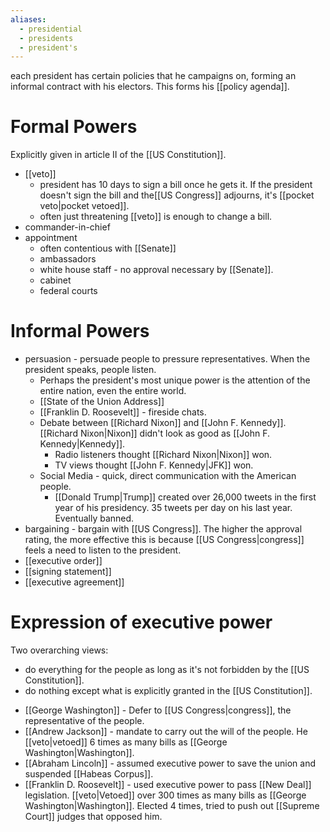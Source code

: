 ```yaml
---
aliases:
  - presidential
  - presidents
  - president's
---
```


each president has certain policies that he campaigns on, forming an informal contract with his electors. This forms his [[policy agenda]].
# Formal Powers 
Explicitly given in article II of the [[US Constitution]].
* [[veto]]
	* president has 10 days to sign a bill once he gets it. If the president doesn't sign the bill and the[[US Congress]]  adjourns, it's [[pocket veto|pocket vetoed]]. 
	* often just threatening [[veto]] is enough to change a bill.
* commander-in-chief
* appointment
	* often contentious with [[Senate]]
	* ambassadors
	* white house staff - no approval necessary by [[Senate]].
	* cabinet 
	* federal courts
# Informal Powers
* persuasion - persuade people to pressure representatives. When the president speaks, people listen.
	* Perhaps the president's most unique power is the attention of the entire nation, even the entire world.
	* [[State of the Union Address]]
	* [[Franklin D. Roosevelt]]  - fireside chats.
	* Debate between [[Richard Nixon]] and [[John F. Kennedy]]. [[Richard Nixon|Nixon]] didn't look as good as [[John F. Kennedy|Kennedy]]. 
		* Radio listeners thought [[Richard Nixon|Nixon]]  won.
		* TV views thought [[John F. Kennedy|JFK]] won.
	* Social Media - quick, direct communication with the American people.
		* [[Donald Trump|Trump]] created over 26,000 tweets in the first year of his presidency. 35 tweets per day on his last year. Eventually banned.
* bargaining - bargain with [[US Congress]].  The higher the approval rating, the more effective this is because [[US Congress|congress]]  feels a need to listen to the president.
* [[executive order]]
* [[signing statement]] 
* [[executive agreement]]

# Expression of executive power
Two overarching views:
+ do everything for the people as long as it's not forbidden by the [[US Constitution]].
+ do nothing except what is explicitly granted in the [[US Constitution]].
* [[George Washington]] - Defer to [[US Congress|congress]], the representative of the people.
* [[Andrew Jackson]] - mandate to carry out the will of the people. He [[veto|vetoed]] 6 times as many bills as [[George Washington|Washington]].
* [[Abraham Lincoln]] - assumed executive power to save the union and suspended [[Habeas Corpus]].
* [[Franklin D. Roosevelt]] - used executive power to pass [[New Deal]] legislation. [[veto|Vetoed]] over 300 times as many bills as [[George Washington|Washington]]. Elected 4 times, tried to push out [[Supreme Court]] judges that opposed him.